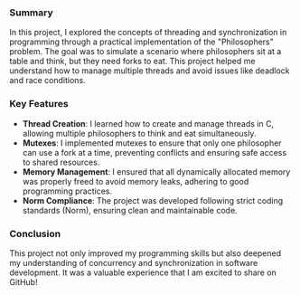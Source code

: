 ### Summary

In this project, I explored the concepts of threading and synchronization in programming through a practical implementation of the "Philosophers" problem. The goal was to simulate a scenario where philosophers sit at a table and think, but they need forks to eat. This project helped me understand how to manage multiple threads and avoid issues like deadlock and race conditions.

### Key Features

- **Thread Creation**: I learned how to create and manage threads in C, allowing multiple philosophers to think and eat simultaneously.
- **Mutexes**: I implemented mutexes to ensure that only one philosopher can use a fork at a time, preventing conflicts and ensuring safe access to shared resources.
- **Memory Management**: I ensured that all dynamically allocated memory was properly freed to avoid memory leaks, adhering to good programming practices.
- **Norm Compliance**: The project was developed following strict coding standards (Norm), ensuring clean and maintainable code.

### Conclusion

This project not only improved my programming skills but also deepened my understanding of concurrency and synchronization in software development. It was a valuable experience that I am excited to share on GitHub!
